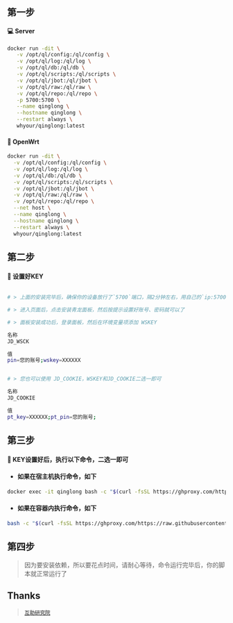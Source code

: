 ## 第一步

#### 💻 Server

```sh
docker run -dit \
   -v /opt/ql/config:/ql/config \
   -v /opt/ql/log:/ql/log \
   -v /opt/ql/db:/ql/db \
   -v /opt/ql/scripts:/ql/scripts \
   -v /opt/ql/jbot:/ql/jbot \
   -v /opt/ql/raw:/ql/raw \
   -v /opt/ql/repo:/ql/repo \
   -p 5700:5700 \
   --name qinglong \
   --hostname qinglong \
   --restart always \
   whyour/qinglong:latest
```

#### 🚀 OpenWrt

```sh
docker run -dit \
  -v /opt/ql/config:/ql/config \
  -v /opt/ql/log:/ql/log \
  -v /opt/ql/db:/ql/db \
  -v /opt/ql/scripts:/ql/scripts \
  -v /opt/ql/jbot:/ql/jbot \
  -v /opt/ql/raw:/ql/raw \
  -v /opt/ql/repo:/ql/repo \
  --net host \
  --name qinglong \
  --hostname qinglong \
  --restart always \
  whyour/qinglong:latest
```

## 第二步

#### 🚩 设置好KEY
```sh

# > 上面的安装完毕后，确保你的设备放行了`5700`端口，隔2分钟左右，用自己的`ip:5700`进入页面

# > 进入页面后，点击安装青龙面板，然后按提示设置好账号、密码就可以了

# > 面板安装成功后，登录面板，然后在环境变量项添加 WSKEY

名称
JD_WSCK

值
pin=您的账号;wskey=XXXXXX
```

```sh

# > 您也可以使用 JD_COOKIE，WSKEY和JD_COOKIE二选一即可

名称
JD_COOKIE

值
pt_key=XXXXXX;pt_pin=您的账号;
```

## 第三步

#### 🎉 KEY设置好后，执行以下命令，二选一即可


- #### 如果在宿主机执行命令，如下
```sh
docker exec -it qinglong bash -c "$(curl -fsSL https://ghproxy.com/https://raw.githubusercontent.com/281677160/ql/main/custom.sh)"
```

- #### 如果在容器内执行命令，如下
```sh
bash -c "$(curl -fsSL https://ghproxy.com/https://raw.githubusercontent.com/281677160/ql/main/custom.sh)"
```

## 第四步

> 因为要安装依赖，所以要花点时间，请耐心等待，命令运行完毕后，你的脚本就正常运行了


## Thanks

> [`互助研究院`](https://t.me/update_help)

